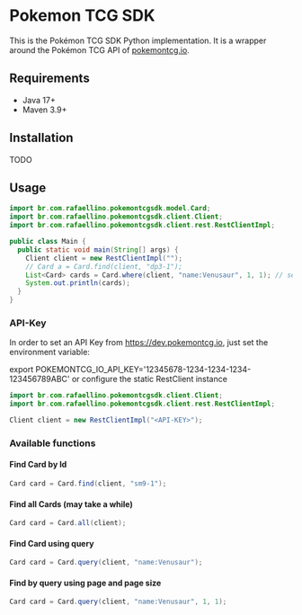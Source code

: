 # Pokemon TCG SDK

This is the Pokémon TCG SDK Python implementation. It is a wrapper around the Pokémon TCG API of [pokemontcg.io](https://pokemontcg.io).

## Requirements

- Java 17+
- Maven 3.9+

## Installation

TODO

## Usage

```java
import br.com.rafaellino.pokemontcgsdk.model.Card;
import br.com.rafaellino.pokemontcgsdk.client.Client;
import br.com.rafaellino.pokemontcgsdk.client.rest.RestClientImpl;

public class Main {
  public static void main(String[] args) {
    Client client = new RestClientImpl("");
    // Card a = Card.find(client, "dp3-1");
    List<Card> cards = Card.where(client, "name:Venusaur", 1, 1); // search for Venusaur, one page and one size
    System.out.println(cards);
  }
}
```

### API-Key

In order to set an API Key from https://dev.pokemontcg.io, just set the environment variable:

export POKEMONTCG_IO_API_KEY='12345678-1234-1234-1234-123456789ABC' or configure the static RestClient instance

```java
import br.com.rafaellino.pokemontcgsdk.client.Client;
import br.com.rafaellino.pokemontcgsdk.client.rest.RestClientImpl;

Client client = new RestClientImpl("<API-KEY>");
```

### Available functions

#### Find Card by Id

```java
Card card = Card.find(client, "sm9-1");
```

#### Find all Cards (may take a while)

```java
Card card = Card.all(client);
```

#### Find Card using query

```java
Card card = Card.query(client, "name:Venusaur");
```

#### Find by query using page and page size

```java
Card card = Card.query(client, "name:Venusaur", 1, 1);
```
